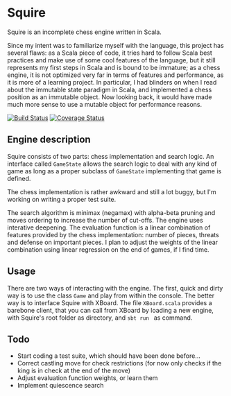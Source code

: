 # Squire

Squire is an incomplete chess engine written in Scala.

Since my intent was to familiarize myself with the language, this project has several flaws:
as a Scala piece of code, it tries hard to follow Scala best practices and make use of some cool features of the language,
but it still represents my first steps in Scala and is bound to be immature; as a chess engine, it is not optimized very
far in terms of features and performance, as it is more of a learning project.
In particular, I had blinders on when I read about the immutable state paradigm in Scala, and implemented a chess
position as an immutable object. Now looking back, it would have made much more sense to use a mutable object for performance reasons.

[![Build Status](https://travis-ci.org/jrj-d/squire.svg?branch=master)](https://travis-ci.org/jrj-d/squire) [![Coverage Status](https://coveralls.io/repos/jrj-d/squire/badge.svg)](https://coveralls.io/r/jrj-d/squire)

## Engine description

Squire consists of two parts: chess implementation and search logic.
An interface called `GameState` allows the search logic to deal with any kind of game as long as a proper subclass of
`GameState` implementing that game is defined.

The chess implementation is rather awkward and still a lot buggy, but I'm working on writing a proper test suite.

The search algorithm is minimax (negamax) with alpha-beta pruning and moves ordering to increase the number of cut-offs.
The engine uses interative deepening. The evaluation function is a linear combination of features provided by the
chess implementation: number of pieces, threats and defense on important pieces.
I plan to adjust the weights of the linear combination using linear regression on the end of games, if I find time.

## Usage

There are two ways of interacting with the engine. The first, quick and dirty way is to use the class `Game` and play from within the console.
The better way is to interface Squire with XBoard. The file `XBoard.scala` provides a barebone client, that you can
call from XBoard by loading a new engine, with Squire's root folder as directory, and `sbt run ` as command.

## Todo

+ Start coding a test suite, which should have been done before...
+ Correct castling move for check restrictions (for now only checks if the king is in check at the end of the move)
+ Adjust evaluation function weights, or learn them
+ Implement quiescence search
